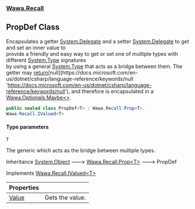 ### [Wawa.Recall](Wawa.Recall.md 'Wawa.Recall')

## PropDef<T> Class

Encapsulates a getter [System.Delegate](https://docs.microsoft.com/en-us/dotnet/api/System.Delegate 'System.Delegate') and a setter [System.Delegate](https://docs.microsoft.com/en-us/dotnet/api/System.Delegate 'System.Delegate') to get and set an inner value to  
provide a friendly and easy way to get or set one of multiple types with different [System.Type](https://docs.microsoft.com/en-us/dotnet/api/System.Type 'System.Type') signatures  
by using a general [System.Type](https://docs.microsoft.com/en-us/dotnet/api/System.Type 'System.Type') that acts as a bridge between them. The getter may [return](https://docs.microsoft.com/en-us/dotnet/csharp/language-reference/keywords/return 'https://docs.microsoft.com/en-us/dotnet/csharp/language-reference/keywords/return')[null](https://docs.microsoft.com/en-us/dotnet/csharp/language-reference/keywords/null 'https://docs.microsoft.com/en-us/dotnet/csharp/language-reference/keywords/null'), and therefore is encapsulated in a [Wawa.Optionals.Maybe&lt;&gt;](https://docs.microsoft.com/en-us/dotnet/api/Wawa.Optionals.Maybe-1 'Wawa.Optionals.Maybe`1').

```csharp
public sealed class PropDef<T> : Wawa.Recall.Prop<T>,
Wawa.Recall.IValued<T>
```
#### Type parameters

<a name='Wawa.Recall.PropDef_T_.T'></a>

`T`

The generic which acts as the bridge between multiple types.

Inheritance [System.Object](https://docs.microsoft.com/en-us/dotnet/api/System.Object 'System.Object') &#129106; [Wawa.Recall.Prop&lt;](Prop{T}.md 'Wawa.Recall.Prop<T>')[T](PropDef{T}.md#Wawa.Recall.PropDef_T_.T 'Wawa.Recall.PropDef<T>.T')[&gt;](Prop{T}.md 'Wawa.Recall.Prop<T>') &#129106; PropDef<T>

Implements [Wawa.Recall.IValued&lt;](IValued{T}.md 'Wawa.Recall.IValued<T>')[T](PropDef{T}.md#Wawa.Recall.PropDef_T_.T 'Wawa.Recall.PropDef<T>.T')[&gt;](IValued{T}.md 'Wawa.Recall.IValued<T>')

| Properties | |
| :--- | :--- |
| [Value](PropDef{T}.Value.md 'Wawa.Recall.PropDef<T>.Value') | Gets the value. |
